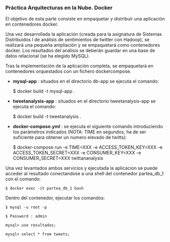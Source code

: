 ### Práctica Arquitecturas en la Nube. Docker

El objetivo de esta parte consiste en empaquetar y distribuir una aplicación en
contenedores docker.

Una vez desarrollada la aplicación (creada para la asignatura de Sistemas Distribuidos I de análisis de sentimientos de twitter con Hadoop), se realizará una pequeña ampliación y
se empaquetará como contenedores docker. Los resultados del
análisis se deberán guardar en una base de datos relacional (se ha elegido MySQL).

Tras la implementación de la aplicación completa, se empaquetará en contenedores orquestados con un fichero dockercompose.



* **mysql-app** : situados en el directorio db-app se ejecuta el comando:


    $ docker build -t mysql-app .

*  **tweetanalysis-app** : situados en el directorio tweetanalysis-app se ejecuta el comando:


    $ docker build -t tweetanalysis .

* **docker-compose.yml** : se ejecuta el siguiente comando introduciendo los parámetros indicados (NOTA: TIME en segundos, ha de ser suficiente para obtener un numero elevado de twitts):


    $ docker-compose run -e TIME=XXX -e ACCESS_TOKEN_KEY=XXX -e ACCESS_TOKEN_SECRET=XXX -e CONSUMER_KEY=XXX -e CONSUMER_SECRET=XXX twittananalysis

Una vez levantados ambos servicios y ejecutada la aplicacion se puede acceder al resultado conectandose a una shell del contenedor partea_db_1 con el comando:

    $ docker exec -it partea_db_1 bash

Dentro del contenedor, ejecutar los comandos:

    $ mysql -u root -p

    $ Password : admin

    mysql> use resultados;

    mysql> select * from tweets;
